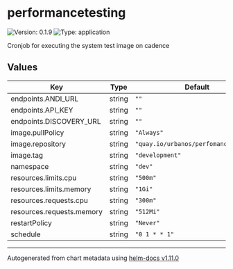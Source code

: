 # performancetesting

![Version: 0.1.9](https://img.shields.io/badge/Version-0.1.9-informational?style=flat-square) ![Type: application](https://img.shields.io/badge/Type-application-informational?style=flat-square)

Cronjob for executing the system test image on cadence

## Values

| Key | Type | Default | Description |
|-----|------|---------|-------------|
| endpoints.ANDI_URL | string | `""` |  |
| endpoints.API_KEY | string | `""` |  |
| endpoints.DISCOVERY_URL | string | `""` |  |
| image.pullPolicy | string | `"Always"` |  |
| image.repository | string | `"quay.io/urbanos/perfomancetesting"` |  |
| image.tag | string | `"development"` |  |
| namespace | string | `"dev"` |  |
| resources.limits.cpu | string | `"500m"` |  |
| resources.limits.memory | string | `"1Gi"` |  |
| resources.requests.cpu | string | `"300m"` |  |
| resources.requests.memory | string | `"512Mi"` |  |
| restartPolicy | string | `"Never"` |  |
| schedule | string | `"0 1 * * 1"` |  |

----------------------------------------------
Autogenerated from chart metadata using [helm-docs v1.11.0](https://github.com/norwoodj/helm-docs/releases/v1.11.0)
